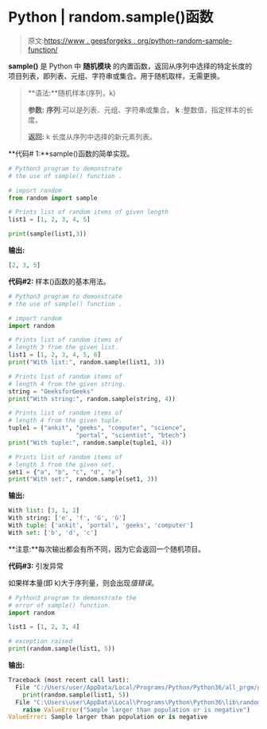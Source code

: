# Python | random.sample()函数

> 原文:[https://www . geesforgeks . org/python-random-sample-function/](https://www.geeksforgeeks.org/python-random-sample-function/)

****sample()**** 是 Python 中 ****随机模块**** 的内置函数，返回从序列中选择的特定长度的项目列表，即列表、元组、字符串或集合。用于随机取样，无需更换。

> **语法:**随机样本(序列，k)
> 
> **参数:**
> **序列**:可以是列表、元组、字符串或集合。
> **k** :整数值，指定样本的长度。
> 
> **返回:** k 长度从序列中选择的新元素列表。

**代码# 1:**sample()函数的简单实现。

```py
# Python3 program to demonstrate
# the use of sample() function .

# import random 
from random import sample

# Prints list of random items of given length
list1 = [1, 2, 3, 4, 5] 

print(sample(list1,3))
```

**输出:**

```py
[2, 3, 5]
```

**代码#2:** 样本()函数的基本用法。

```py
# Python3 program to demonstrate
# the use of sample() function .

# import random 
import random

# Prints list of random items of
# length 3 from the given list.
list1 = [1, 2, 3, 4, 5, 6] 
print("With list:", random.sample(list1, 3))

# Prints list of random items of
# length 4 from the given string. 
string = "GeeksforGeeks"
print("With string:", random.sample(string, 4))

# Prints list of random items of
# length 4 from the given tuple.
tuple1 = ("ankit", "geeks", "computer", "science",
                   "portal", "scientist", "btech")
print("With tuple:", random.sample(tuple1, 4))

# Prints list of random items of
# length 3 from the given set.
set1 = {"a", "b", "c", "d", "e"}
print("With set:", random.sample(set1, 3))
```

**输出:**

```py
With list: [3, 1, 2]
With string: ['e', 'f', 'G', 'G']
With tuple: ['ankit', 'portal', 'geeks', 'computer']
With set: ['b', 'd', 'c']
```

**注意:**每次输出都会有所不同，因为它会返回一个随机项目。

**代码#3:** 引发异常

如果样本量(即 k)大于序列量，则会出现*值错误*。

```py
# Python3 program to demonstrate the
# error of sample() function.
import random

list1 = [1, 2, 3, 4] 

# exception raised
print(random.sample(list1, 5)) 
```

**输出:**

```py
Traceback (most recent call last):
  File "C:/Users/user/AppData/Local/Programs/Python/Python36/all_prgm/geeks_article/sample_method_article.py", line 8, in 
    print(random.sample(list1, 5))
  File "C:\Users\user\AppData\Local\Programs\Python\Python36\lib\random.py", line 317, in sample
    raise ValueError("Sample larger than population or is negative")
ValueError: Sample larger than population or is negative

```